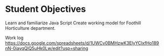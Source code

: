 # Student Objectives

Learn and familiarize Java Script
Create working model for Foothill Horticulture department. 


Work log
https://docs.google.com/spreadsheets/d/1UWCv0BMHzwK3ElyYClxfHo189nN-0iayqQlQ5uHk0Lw/edit?usp=sharing
